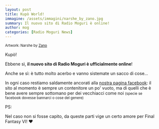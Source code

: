 ```yaml
---
layout: post
title: Kupò World!
immagine: /assets/immagini/narshe_by_zano.jpg
summary: Il nuovo sito di Radio Moguri è online!
author: mog
categories: [Radio Moguri News]
---
```


<small>Artwork: Narshe by [Zano](https://www.deviantart.com/zano/art/Narshe-446027275)</small>

Kupò!

Ebbene sì, **il nuovo sito di Radio Moguri è ufficialmente online**!

Anche se sì: è tutto molto acerbo e vanno sistemate un sacco di cose...

In ogni caso restiamo saldamente ancorati alla [nostra pagina facebook](https://www.facebook.com/radiomoguri/): il sito al momento è sempre un contenitore un po' vuoto, ma di quelli che è bene avere sempre sottomano per dei vecchiacci come noi <small>(specie se facebook dovesse bannarci o cose del genere)</small>

PS:

Nel caso non si fosse capito, da queste parti vige un certo amore per Final Fantasy VI! ❤
